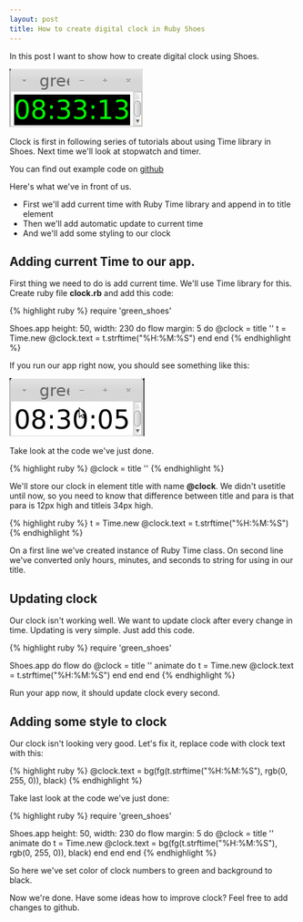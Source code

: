 ```yaml
---
layout: post
title: How to create digital clock in Ruby Shoes
---
```


In this post I want to show how to create digital clock using Shoes.

<img class="shoes" src="/images/clock.png" alt="how to create clock in Ruby">

Clock is first in following series of tutorials about using Time library in Shoes. Next time we'll look at stopwatch and timer.

 You can find out example code on [github](https://github.com/MilosDolobac/green-shoes-apps)

Here's what we've in front of us.

* First we'll add current time with Ruby Time library and append in to title element
* Then we'll add automatic update to current time
* And we'll add some styling to our clock

## Adding current Time to our app.

First thing we need to do is add current time. We'll use Time library for this. Create ruby file **clock.rb** and add this code:

{% highlight ruby %}
require 'green_shoes'

Shoes.app height: 50, width: 230 do
  flow margin: 5 do
    @clock = title ''
    t = Time.new
    @clock.text = t.strftime("%H:%M:%S")
  end
end
{% endhighlight %}

If you run our app right now, you should see something like this:

<img class="shoes" src="/images/adding-time.png" alt="adding current time in ruby">

Take look at the code we've just done.

{% highlight ruby %}
@clock = title ''
{% endhighlight %}

We'll store our clock in element title with name **@clock**. We didn't usetitle until now, so you need to know that difference between title and para is that para is 12px high and titleis 34px high. 

{% highlight ruby %}
t = Time.new
@clock.text = t.strftime("%H:%M:%S")
{% endhighlight %}

On a first line we've created instance of Ruby Time class. On second line we've converted only hours, minutes, and seconds to string for using in our title.

## Updating clock

Our clock isn't working well. We want to update clock after every change in time. Updating is very simple. Just add this code.

{% highlight ruby %}
require 'green_shoes'

Shoes.app do
  flow do
    @clock = title ''
    animate do
      t = Time.new
      @clock.text = t.strftime("%H:%M:%S")
    end
  end
end
{% endhighlight %}

Run your app now, it should update clock every second. 


## Adding some style to clock

Our clock isn't looking very good. Let's fix it, replace code with clock text with this:

{% highlight ruby %}
@clock.text = bg(fg(t.strftime("%H:%M:%S"), rgb(0, 255, 0)), black)
{% endhighlight %}

Take last look at the code we've just done:

{% highlight ruby %}
require 'green_shoes'

Shoes.app height: 50, width: 230 do
  flow margin: 5 do
    @clock = title ''
    animate do
      t = Time.new
      @clock.text = bg(fg(t.strftime("%H:%M:%S"), rgb(0, 255, 0)), black)
    end
  end
end
{% endhighlight %}

So here we've set color of clock numbers to green and background to black.

Now we're done. Have some ideas how to improve clock? Feel free to add changes to github.
